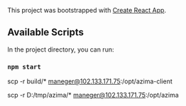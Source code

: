 This project was bootstrapped with [Create React App](https://github.com/facebook/create-react-app).

## Available Scripts

In the project directory, you can run:

### `npm start`


scp -r build/* maneger@102.133.171.75:/opt/azima-client

scp -r D:/tmp/azima/* maneger@102.133.171.75:/opt/azima
